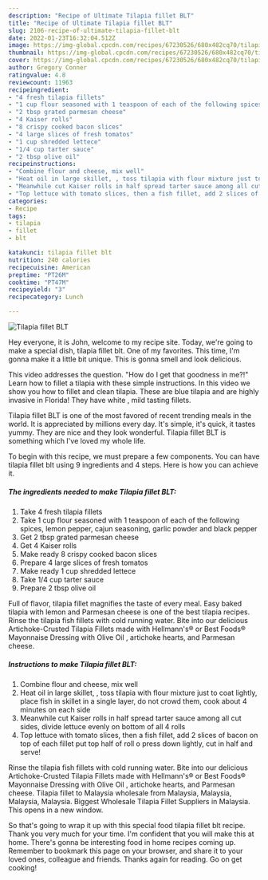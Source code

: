 ```yaml
---
description: "Recipe of Ultimate Tilapia fillet BLT"
title: "Recipe of Ultimate Tilapia fillet BLT"
slug: 2106-recipe-of-ultimate-tilapia-fillet-blt
date: 2022-01-23T16:32:04.512Z
image: https://img-global.cpcdn.com/recipes/67230526/680x482cq70/tilapia-fillet-blt-recipe-main-photo.jpg
thumbnail: https://img-global.cpcdn.com/recipes/67230526/680x482cq70/tilapia-fillet-blt-recipe-main-photo.jpg
cover: https://img-global.cpcdn.com/recipes/67230526/680x482cq70/tilapia-fillet-blt-recipe-main-photo.jpg
author: Gregory Conner
ratingvalue: 4.8
reviewcount: 11963
recipeingredient:
- "4 fresh tilapia fillets"
- "1 cup flour seasoned with 1 teaspoon of each of the following spices lemon pepper cajun seasoning garlic powder and black pepper"
- "2 tbsp grated parmesan cheese"
- "4 Kaiser rolls"
- "8 crispy cooked bacon slices"
- "4 large slices of fresh tomatos"
- "1 cup shredded lettece"
- "1/4 cup tarter sauce"
- "2 tbsp olive oil"
recipeinstructions:
- "Combine flour and cheese, mix well"
- "Heat oil in large skillet, , toss tilapia with flour mixture just to coat lightly, place fish in skillet in a single layer, do not crowd them, cook about 4 minutes on each side"
- "Meanwhile cut Kaiser rolls in half spread tarter sauce among all cut sides, divide lettuce evenly on bottom of all 4 rolls"
- "Top lettuce with tomato slices, then a fish fillet, add 2 slices of bacon on top of each fillet put top half of roll o press down lightly, cut in half and serve!"
categories:
- Recipe
tags:
- tilapia
- fillet
- blt

katakunci: tilapia fillet blt 
nutrition: 240 calories
recipecuisine: American
preptime: "PT26M"
cooktime: "PT47M"
recipeyield: "3"
recipecategory: Lunch

---
```



![Tilapia fillet BLT](https://img-global.cpcdn.com/recipes/67230526/680x482cq70/tilapia-fillet-blt-recipe-main-photo.jpg)

Hey everyone, it is John, welcome to my recipe site. Today, we're going to make a special dish, tilapia fillet blt. One of my favorites. This time, I'm gonna make it a little bit unique. This is gonna smell and look delicious.

This video addresses the question. "How do I get that goodness in me?!" Learn how to fillet a tilapia with these simple instructions. In this video we show you how to fillet and clean tilapia. These are blue tilapia and are highly invasive in Florida! They have white , mild tasting fillets.

Tilapia fillet BLT is one of the most favored of recent trending meals in the world. It is appreciated by millions every day. It's simple, it's quick, it tastes yummy. They are nice and they look wonderful. Tilapia fillet BLT is something which I've loved my whole life.


To begin with this recipe, we must prepare a few components. You can have tilapia fillet blt using 9 ingredients and 4 steps. Here is how you can achieve it.

<!--inarticleads1-->

##### The ingredients needed to make Tilapia fillet BLT:

1. Take 4 fresh tilapia fillets
1. Take 1 cup flour seasoned with 1 teaspoon of each of the following spices, lemon pepper, cajun seasoning, garlic powder and black pepper
1. Get 2 tbsp grated parmesan cheese
1. Get 4 Kaiser rolls
1. Make ready 8 crispy cooked bacon slices
1. Prepare 4 large slices of fresh tomatos
1. Make ready 1 cup shredded lettece
1. Take 1/4 cup tarter sauce
1. Prepare 2 tbsp olive oil


Full of flavor, tilapia fillet magnifies the taste of every meal. Easy baked tilapia with lemon and Parmesan cheese is one of the best tilapia recipes. Rinse the tilapia fish fillets with cold running water. Bite into our delicious Artichoke-Crusted Tilapia Fillets made with Hellmann&#39;s® or Best Foods® Mayonnaise Dressing with Olive Oil , artichoke hearts, and Parmesan cheese. 

<!--inarticleads2-->

##### Instructions to make Tilapia fillet BLT:

1. Combine flour and cheese, mix well
1. Heat oil in large skillet, , toss tilapia with flour mixture just to coat lightly, place fish in skillet in a single layer, do not crowd them, cook about 4 minutes on each side
1. Meanwhile cut Kaiser rolls in half spread tarter sauce among all cut sides, divide lettuce evenly on bottom of all 4 rolls
1. Top lettuce with tomato slices, then a fish fillet, add 2 slices of bacon on top of each fillet put top half of roll o press down lightly, cut in half and serve!


Rinse the tilapia fish fillets with cold running water. Bite into our delicious Artichoke-Crusted Tilapia Fillets made with Hellmann&#39;s® or Best Foods® Mayonnaise Dressing with Olive Oil , artichoke hearts, and Parmesan cheese. Tilapia fillet to Malaysia wholesale from Malaysia, Malaysia, Malaysia, Malaysia. Biggest Wholesale Tilapia Fillet Suppliers in Malaysia. This opens in a new window. 

So that's going to wrap it up with this special food tilapia fillet blt recipe. Thank you very much for your time. I'm confident that you will make this at home. There's gonna be interesting food in home recipes coming up. Remember to bookmark this page on your browser, and share it to your loved ones, colleague and friends. Thanks again for reading. Go on get cooking!
